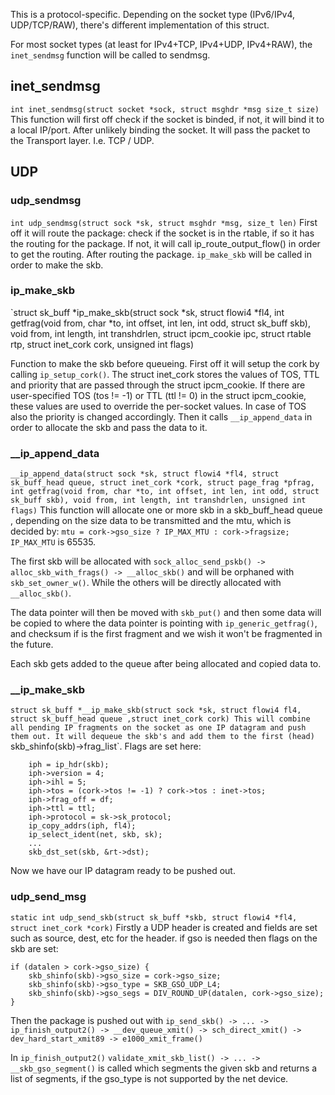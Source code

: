 This is a protocol-specific. Depending on the socket type (IPv6/IPv4, UDP/TCP/RAW), there's different implementation of this struct.

For most socket types (at least for IPv4+TCP, IPv4+UDP, IPv4+RAW), the `inet_sendmsg` function will be called to sendmsg.

## inet_sendmsg
`int inet_sendmsg(struct socket *sock, struct msghdr *msg size_t size)`
This function will first off check if the socket is binded, if not, it will bind it to a local IP/port.
After unlikely binding the socket. It will pass the packet to the Transport layer. I.e. TCP / UDP.

## UDP
### udp_sendmsg
`int udp_sendmsg(struct sock *sk, struct msghdr *msg, size_t len)`
First off it will route the package: check if the socket is in the rtable, if so it has the routing for the package. If not, it will call ip_route_output_flow() in order to get the routing. 
After routing the package. `ip_make_skb` will be called in order to make the skb.

### ip_make_skb
`struct sk_buff *ip_make_skb(struct sock *sk, struct flowi4 *fl4, int getfrag(void from, char *to, int offset, int len, int odd, struct sk_buff skb), void from, int length, int transhdrlen, struct ipcm_cookie ipc, struct rtable rtp, struct inet_cork cork, unsigned int flags)

Function to make the skb before queueing. First off it will setup the cork by calling `ip_setup_cork()`. The struct  inet_cork stores the values of TOS, TTL and priority that are passed through the struct ipcm_cookie. If there are user-specified TOS (tos != -1) or TTL (ttl != 0) in the struct ipcm_cookie, these values are used to override the per-socket values. In case of TOS also the priority is changed accordingly. 
Then it calls `__ip_append_data` in order to allocate the skb and pass the data to it.


### \_\_ip_append_data
`__ip_append_data(struct sock *sk, struct flowi4 *fl4, struct sk_buff_head queue, struct inet_cork *cork, struct page_frag *pfrag, int getfrag(void from, char *to, int offset, int len, int odd, struct sk_buff skb), void from, int length, int transhdrlen, unsigned int flags)`
This function will allocate one or more skb in a skb_buff_head queue , depending on the size data to be transmitted and the mtu, which is decided by:
`mtu = cork->gso_size ? IP_MAX_MTU : cork->fragsize;` 
`IP_MAX_MTU` is 65535. 

The first skb will be allocated with `sock_alloc_send_pskb() -> alloc_skb_with_frags() -> __alloc_skb()` and will be orphaned with `skb_set_owner_w()`. While the others will be directly allocated with `__alloc_skb()`.

The data pointer will then be moved with `skb_put()` and then some data will be copied to where the data pointer is pointing with `ip_generic_getfrag()`, and checksum if is the first fragment and we wish it won't be fragmented in the future.

Each skb gets added to the queue after being allocated and copied data to.

### \_\_ip_make_skb
`struct sk_buff *__ip_make_skb(struct sock *sk, struct flowi4 fl4, struct sk_buff_head queue ,struct inet_cork cork)
This will combine all pending IP fragments on the socket as one IP datagram and push them out. It will dequeue the skb's and add them to the first (head) `skb_shinfo(skb)->frag_list`.
Flags are set here:
```
	iph = ip_hdr(skb);
	iph->version = 4;
	iph->ihl = 5;
	iph->tos = (cork->tos != -1) ? cork->tos : inet->tos;
	iph->frag_off = df;
	iph->ttl = ttl;
	iph->protocol = sk->sk_protocol;
	ip_copy_addrs(iph, fl4);
	ip_select_ident(net, skb, sk);
	...
	skb_dst_set(skb, &rt->dst);
```
Now we have our IP datagram ready to be pushed out.

### udp_send_msg
`static int udp_send_skb(struct sk_buff *skb, struct flowi4 *fl4, struct inet_cork *cork)`
Firstly a UDP header is created and fields are set such as source, dest, etc for the header. 
if gso is needed then flags on the skb are set:
```
if (datalen > cork->gso_size) {
	skb_shinfo(skb)->gso_size = cork->gso_size;
	skb_shinfo(skb)->gso_type = SKB_GSO_UDP_L4;
	skb_shinfo(skb)->gso_segs = DIV_ROUND_UP(datalen, cork->gso_size);
}
```
Then the package is pushed out with `ip_send_skb() -> ... -> ip_finish_output2() -> __dev_queue_xmit() -> sch_direct_xmit() -> dev_hard_start_xmit89 -> e1000_xmit_frame()`

In `ip_finish_output2()` `validate_xmit_skb_list() -> ... -> __skb_gso_segment()` is called which segments the given skb and returns a list of segments, if the gso_type is not supported by the net device. 
